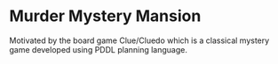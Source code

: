 # Murder Mystery Mansion 
Motivated by the board game Clue/Cluedo which is a classical mystery game developed using PDDL planning language.  
